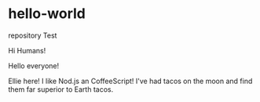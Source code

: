 # hello-world
repository Test

Hi Humans!

Hello everyone!

Ellie here! I like Nod.js an CoffeeScript!
I've had tacos on the moon and find them far superior to Earth tacos.

